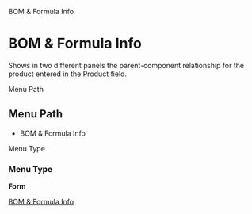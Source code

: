 
BOM & Formula Info
# BOM & Formula Info


Shows in two different panels the parent-component relationship for the product entered in the Product field.

Menu Path
## Menu Path



- BOM & Formula Info

Menu Type
### Menu Type

**Form**


[BOM & Formula Info](../../functional-guide/form/form-bom--formula-info.md)